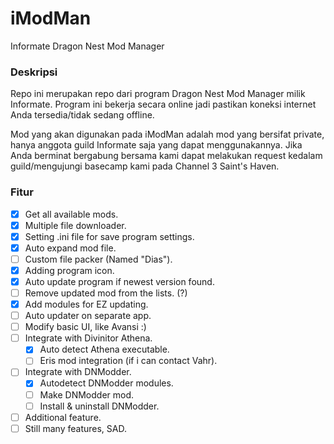 # iModMan
Informate Dragon Nest Mod Manager

### Deskripsi
Repo ini merupakan repo dari program Dragon Nest Mod Manager milik Informate. Program ini bekerja secara online jadi pastikan koneksi internet Anda tersedia/tidak sedang offline.

Mod yang akan digunakan pada iModMan adalah mod yang bersifat private, hanya anggota guild Informate saja yang dapat menggunakannya. Jika Anda berminat bergabung bersama kami dapat melakukan request kedalam guild/mengujungi basecamp kami pada Channel 3 Saint's Haven.

### Fitur
- [x] Get all available mods.
- [x] Multiple file downloader.
- [x] Setting .ini file for save program settings.
- [X] Auto expand mod file.
- [ ] Custom file packer (Named "Dias").
- [X] Adding program icon.
- [X] Auto update program if newest version found.
- [ ] Remove updated mod from the lists. (?)
- [X] Add modules for EZ updating.
- [ ] Auto updater on separate app.
- [ ] Modify basic UI, like Avansi :)
- [ ] Integrate with Divinitor Athena.
  - [X] Auto detect Athena executable.
  - [ ] Eris mod integration (if i can contact Vahr).
- [ ] Integrate with DNModder.
  - [X] Autodetect DNModder modules.
  - [ ] Make DNModder mod.
  - [ ] Install & uninstall DNModder.
- [ ] Additional feature.
- [ ] Still many features, SAD.